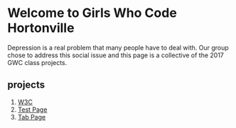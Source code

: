 # Welcome to Girls Who Code Hortonville
Depression is a real problem that many people have to deal with. Our group chose to address this social issue and this page is a collective of the 2017 GWC class projects.

## projects
1. [W3C](http://www.w3schools.com)
2. [Test Page](http://cherylkay.github.io/Test/)
3. [Tab Page](http://cherylkay.github.io/Test/Tabs)







<!--You can use the [editor on GitHub](https://github.com/CherylKay/GWC/edit/master/README.md) to maintain and preview the content for your website in Markdown files.

Whenever you commit to this repository, GitHub Pages will run [Jekyll](https://jekyllrb.com/) to rebuild the pages in your site, from the content in your Markdown files.

### Markdown

Markdown is a lightweight and easy-to-use syntax for styling your writing. It includes conventions for

```markdown
Syntax highlighted code block

# Header 1
## Header 2
### Header 3

- Bulleted
- List

1. Numbered
2. List

**Bold** and _Italic_ and `Code` text

[Link](url) and ![Image](src)
```

For more details see [GitHub Flavored Markdown](https://guides.github.com/features/mastering-markdown/).

### Jekyll Themes

Your Pages site will use the layout and styles from the Jekyll theme you have selected in your [repository settings](https://github.com/CherylKay/GWC/settings). The name of this theme is saved in the Jekyll `_config.yml` configuration file.

### Support or Contact

Having trouble with Pages? Check out our [documentation](https://help.github.com/categories/github-pages-basics/) or [contact support](https://github.com/contact) and we’ll help you sort it out.-->
